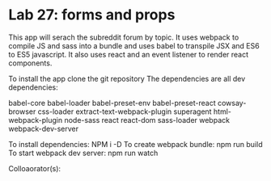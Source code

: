 # Lab 27: forms and props

This app will serach the subreddit forum by topic. It uses webpack to compile JS and sass into a bundle and uses babel to transpile JSX and ES6 to ES5 javascript. It also uses react and an event listener to render react components.

To install the app clone the git repository
The dependencies are all dev dependencies:

babel-core
babel-loader
babel-preset-env
babel-preset-react
cowsay-browser
css-loader
extract-text-webpack-plugin
superagent
html-webpack-plugin
node-sass
react
react-dom
sass-loader
webpack
webpack-dev-server

To install dependencies: NPM i -D
To create webpack bundle: npm run build
To start webpack dev server: npm run watch

Colloaorator(s):
